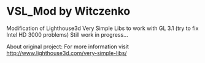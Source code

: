 VSL_Mod by Witczenko 
===
Modification of Lighthouse3d Very Simple Libs to work with GL 3.1 (try to fix Intel HD 3000 problems)
Still work in progress... 
 
About original project:
For more information visit http://www.lighthouse3d.com/very-simple-libs/

